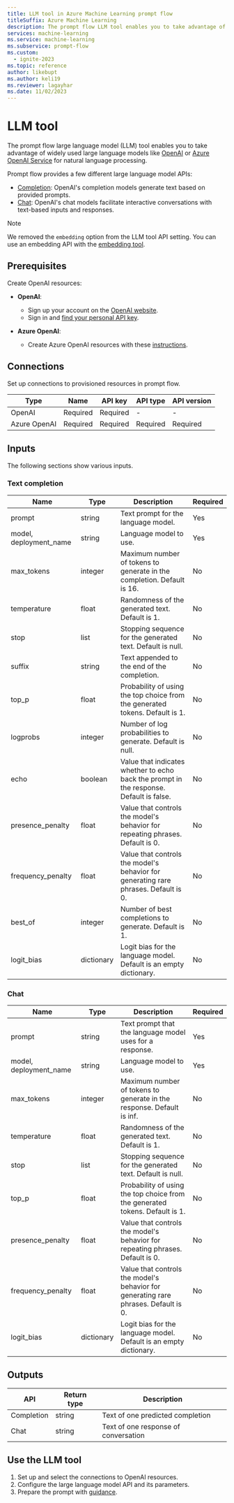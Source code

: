 ```yaml
---
title: LLM tool in Azure Machine Learning prompt flow
titleSuffix: Azure Machine Learning
description: The prompt flow LLM tool enables you to take advantage of widely used large language models like OpenAI or Azure OpenAI for natural language processing.
services: machine-learning
ms.service: machine-learning
ms.subservice: prompt-flow
ms.custom:
  - ignite-2023
ms.topic: reference
author: likebupt
ms.author: keli19
ms.reviewer: lagayhar
ms.date: 11/02/2023
---
```


# LLM tool

The prompt flow large language model (LLM) tool enables you to take advantage of widely used large language models like [OpenAI](https://platform.openai.com/) or [Azure OpenAI Service](../../../cognitive-services/openai/overview.md) for natural language processing.

Prompt flow provides a few different large language model APIs:

- [Completion](https://platform.openai.com/docs/api-reference/completions): OpenAI's completion models generate text based on provided prompts.
- [Chat](https://platform.openai.com/docs/api-reference/chat): OpenAI's chat models facilitate interactive conversations with text-based inputs and responses.

> [!NOTE]
> We removed the `embedding` option from the LLM tool API setting. You can use an embedding API with the [embedding tool](embedding-tool.md).

## Prerequisites

Create OpenAI resources:

- **OpenAI**:

    - Sign up your account on the [OpenAI website](https://openai.com/).
    - Sign in and [find your personal API key](https://platform.openai.com/account/api-keys).

- **Azure OpenAI**:

    - Create Azure OpenAI resources with these [instructions](../../../ai-services/openai/how-to/create-resource.md).

## Connections

Set up connections to provisioned resources in prompt flow.

| Type        | Name     | API key  | API type | API version |
|-------------|----------|----------|----------|-------------|
| OpenAI      | Required | Required | -        | -           |
| Azure OpenAI| Required | Required | Required | Required    |

## Inputs

The following sections show various inputs.

### Text completion

| Name                   | Type        | Description                                                                             | Required |
|------------------------|-------------|-----------------------------------------------------------------------------------------|----------|
| prompt                 | string      | Text prompt for the language model.                                     | Yes      |
| model, deployment_name | string      | Language model to use.                                                               | Yes      |
| max\_tokens            | integer     | Maximum number of tokens to generate in the completion. Default is 16.              | No       |
| temperature            | float       | Randomness of the generated text. Default is 1.                                     | No       |
| stop                   | list        | Stopping sequence for the generated text. Default is null.                          | No       |
| suffix                 | string      | Text appended to the end of the completion.                                              | No       |
| top_p                  | float       | Probability of using the top choice from the generated tokens. Default is 1.        | No       |
| logprobs               | integer     | Number of log probabilities to generate. Default is null.                           | No       |
| echo                   | boolean     | Value that indicates whether to echo back the prompt in the response. Default is false. | No       |
| presence\_penalty      | float       | Value that controls the model's behavior for repeating phrases. Default is 0.                              | No       |
| frequency\_penalty     | float       | Value that controls the model's behavior for generating rare phrases. Default is 0.                             | No       |
| best\_of               | integer     | Number of best completions to generate. Default is 1.                               | No       |
| logit\_bias            | dictionary  | Logit bias for the language model. Default is an empty dictionary.                     | No       |

### Chat

| Name                   | Type        | Description                                                                                    | Required |
|------------------------|-------------|------------------------------------------------------------------------------------------------|----------|
| prompt                 | string      | Text prompt that the language model uses for a response.                                              | Yes      |
| model, deployment_name | string      | Language model to use.                                                                      | Yes      |
| max\_tokens            | integer     | Maximum number of tokens to generate in the response. Default is inf.                      | No       |
| temperature            | float       | Randomness of the generated text. Default is 1.                                            | No       |
| stop                   | list        | Stopping sequence for the generated text. Default is null.                                 | No       |
| top_p                  | float       | Probability of using the top choice from the generated tokens. Default is 1.               | No       |
| presence\_penalty      | float       | Value that controls the model's behavior for repeating phrases. Default is 0.      | No       |
| frequency\_penalty     | float       | Value that controls the model's behavior for generating rare phrases. Default is 0. | No       |
| logit\_bias            | dictionary  | Logit bias for the language model. Default is an empty dictionary.                            | No       |

## Outputs

| API        | Return type | Description                              |
|------------|-------------|------------------------------------------|
| Completion | string      | Text of one predicted completion     |
| Chat       | string      | Text of one response of conversation |

## Use the LLM tool

1. Set up and select the connections to OpenAI resources.
1. Configure the large language model API and its parameters.
1. Prepare the prompt with [guidance](prompt-tool.md#write-a-prompt).
